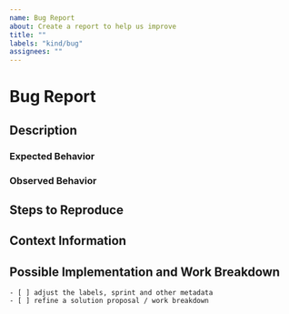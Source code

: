 ```yaml
---
name: Bug Report
about: Create a report to help us improve
title: ""
labels: "kind/bug"
assignees: ""
---
```


# Bug Report

## Description
<!-- A clear and concise description of the bug. -->
<!-- If applicable, add screenshots or other information to help explain your problem. -->

### Expected Behavior
<!-- A clear and concise description of what you expected to happen. -->

### Observed Behavior
<!-- A clear and concise description of what happened instead. -->

## Steps to Reproduce
<!-- Steps to reproduce the behavior:

1. Go to '...'
2. Click on '....'
3. Scroll down to '....'
4. See error
-->

## Context Information
<!-- Add any other context about the problem here.

-   Environment: Which instance or deployment were you using when the error occurred? Staging, Productive, Connector-URL, etc.?
-   Used version: If a specific component was used, which Version did you use? E.g. EDC v1.0.0
-   Time: When did the error occur? Exact timestamp (incl. time zone; assumed CET/CEST if missing) if possible.
-   Logs: Error log or further information
-   Parameter: Request contents or information entered
-   OS: [e.g. iOS, Windows]
-   ...
-->

## Possible Implementation and Work Breakdown
<!-- You already know the root cause of the erroneous state and how to fix it? Feel free to share your thoughts and edit the tasklist. -->

```[tasklist]
- [ ] adjust the labels, sprint and other metadata
- [ ] refine a solution proposal / work breakdown
```
